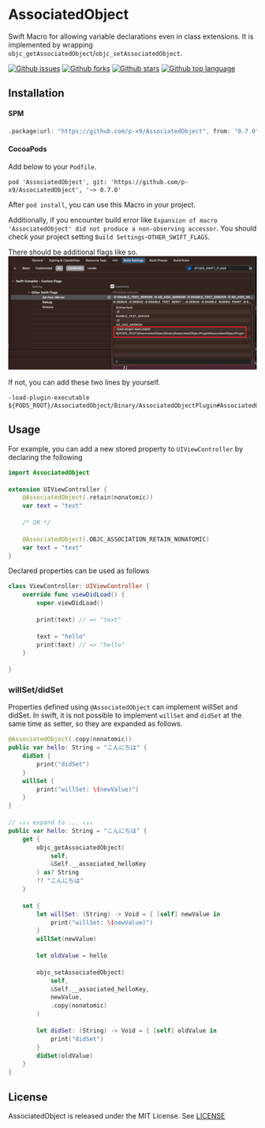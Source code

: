 # AssociatedObject
Swift Macro for allowing variable declarations even in class extensions.
It is implemented by wrapping `objc_getAssociatedObject`/`objc_setAssociatedObject`.

<!-- # Badges -->

[![Github issues](https://img.shields.io/github/issues/p-x9/AssociatedObject)](https://github.com/p-x9/AssociatedObject/issues)
[![Github forks](https://img.shields.io/github/forks/p-x9/AssociatedObject)](https://github.com/p-x9/AssociatedObject/network/members)
[![Github stars](https://img.shields.io/github/stars/p-x9/AssociatedObject)](https://github.com/p-x9/AssociatedObject/stargazers)
[![Github top language](https://img.shields.io/github/languages/top/p-x9/AssociatedObject)](https://github.com/p-x9/AssociatedObject/)

## Installation

#### SPM
```swift
.package(url: "https://github.com/p-x9/AssociatedObject", from: "0.7.0")
```

#### CocoaPods
Add below to your `Podfile`.
```
pod 'AssociatedObject', git: 'https://github.com/p-x9/AssociatedObject', '~> 0.7.0'
```

After `pod install`, you can use this Macro in your project.

Additionally, if you encounter build error like `Expansion of macro 'AssociatedObject' did not produce a non-observing accessor`. You should check your project setting `Build Settings`-`OTHER_SWIFT_FLAGS`.

There should be additional flags like so.
![Alt text](image.png)

If not, you can add these two lines by yourself.
```
-load-plugin-executable
${PODS_ROOT}/AssociatedObject/Binary/AssociatedObjectPlugin#AssociatedObjectPlugin
```

## Usage
For example, you can add a new stored property to `UIViewController` by declaring the following
```swift
import AssociatedObject

extension UIViewController {
    @AssociatedObject(.retain(nonatomic))
    var text = "text"

    /* OR */

    @AssociatedObject(.OBJC_ASSOCIATION_RETAIN_NONATOMIC)
    var text = "text"
}
```

Declared properties can be used as follows
```swift
class ViewController: UIViewController {
    override func viewDidLoad() {
        super.viewDidLoad()

        print(text) // => "text"

        text = "hello"
        print(text) // => "hello"
    }

}
```
### willSet/didSet
Properties defined using `@AssociatedObject` can implement willSet and didSet.
In swift, it is not possible to implement `willSet` and `didSet` at the same time as setter, so they are expanded as follows.

```swift
@AssociatedObject(.copy(nonatomic))
public var hello: String = "こんにちは" {
    didSet {
        print("didSet")
    }
    willSet {
        print("willSet: \(newValue)")
    }
}

// ↓↓↓ expand to ... ↓↓↓
public var hello: String = "こんにちは" {
    get {
        objc_getAssociatedObject(
            self,
            &Self.__associated_helloKey
        ) as? String
        ?? "こんにちは"
    }

    set {
        let willSet: (String) -> Void = { [self] newValue in
            print("willSet: \(newValue)")
        }
        willSet(newValue)

        let oldValue = hello

        objc_setAssociatedObject(
            self,
            &Self.__associated_helloKey,
            newValue,
            .copy(nonatomic)
        )

        let didSet: (String) -> Void = { [self] oldValue in
            print("didSet")
        }
        didSet(oldValue)
    }
}
```

## License
AssociatedObject is released under the MIT License. See [LICENSE](./LICENSE)
